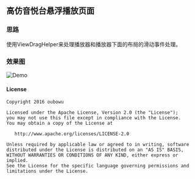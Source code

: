 ## 高仿音悦台悬浮播放页面

### 思路
使用ViewDragHelper来处理播放器和播放器下面的布局的滑动事件处理。

### 效果图
![Demo](/pic/demo.gif) 

#### License
```
Copyright 2016 oubowu

Licensed under the Apache License, Version 2.0 (the "License");
you may not use this file except in compliance with the License.
You may obtain a copy of the License at

   http://www.apache.org/licenses/LICENSE-2.0

Unless required by applicable law or agreed to in writing, software
distributed under the License is distributed on an "AS IS" BASIS,
WITHOUT WARRANTIES OR CONDITIONS OF ANY KIND, either express or implied.
See the License for the specific language governing permissions and
limitations under the License.
```


